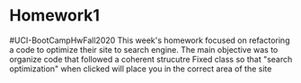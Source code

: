 # Homework1
#UCI-BootCampHwFall2020
This week's homework focused on refactoring a code to optimize their site to  search engine. 
The main objective was to organize code that followed a coherent strucutre
Fixed class so that "search optimization" when clicked will place you in the correct area of the site
